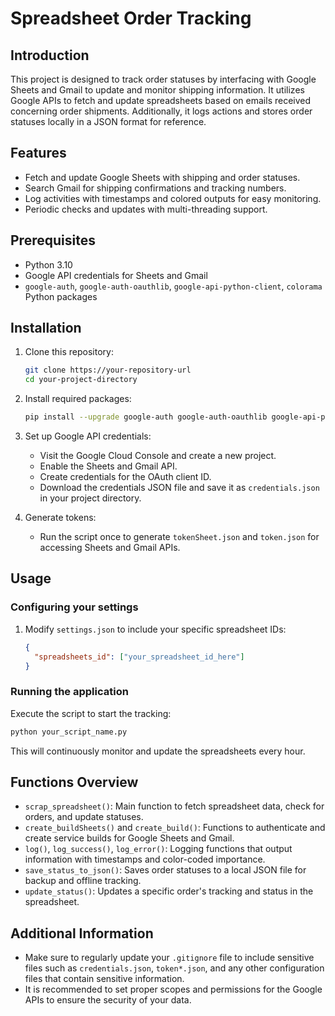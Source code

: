 # Spreadsheet Order Tracking

## Introduction
This project is designed to track order statuses by interfacing with Google Sheets and Gmail to update and monitor shipping information. It utilizes Google APIs to fetch and update spreadsheets based on emails received concerning order shipments. Additionally, it logs actions and stores order statuses locally in a JSON format for reference.

## Features
- Fetch and update Google Sheets with shipping and order statuses.
- Search Gmail for shipping confirmations and tracking numbers.
- Log activities with timestamps and colored outputs for easy monitoring.
- Periodic checks and updates with multi-threading support.

## Prerequisites
- Python 3.10
- Google API credentials for Sheets and Gmail
- `google-auth`, `google-auth-oauthlib`, `google-api-python-client`, `colorama` Python packages

## Installation

1. Clone this repository:
   ```bash
   git clone https://your-repository-url
   cd your-project-directory
   ```

2. Install required packages:
   ```bash
   pip install --upgrade google-auth google-auth-oauthlib google-api-python-client colorama
   ```

3. Set up Google API credentials:
   - Visit the Google Cloud Console and create a new project.
   - Enable the Sheets and Gmail API.
   - Create credentials for the OAuth client ID.
   - Download the credentials JSON file and save it as `credentials.json` in your project directory.

4. Generate tokens:
   - Run the script once to generate `tokenSheet.json` and `token.json` for accessing Sheets and Gmail APIs.

## Usage

### Configuring your settings
1. Modify `settings.json` to include your specific spreadsheet IDs:
   ```json
   {
     "spreadsheets_id": ["your_spreadsheet_id_here"]
   }
   ```

### Running the application
Execute the script to start the tracking:
```bash
python your_script_name.py
```
This will continuously monitor and update the spreadsheets every hour.

## Functions Overview

- `scrap_spreadsheet()`: Main function to fetch spreadsheet data, check for orders, and update statuses.
- `create_buildSheets()` and `create_build()`: Functions to authenticate and create service builds for Google Sheets and Gmail.
- `log()`, `log_success()`, `log_error()`: Logging functions that output information with timestamps and color-coded importance.
- `save_status_to_json()`: Saves order statuses to a local JSON file for backup and offline tracking.
- `update_status()`: Updates a specific order's tracking and status in the spreadsheet.

## Additional Information

- Make sure to regularly update your `.gitignore` file to include sensitive files such as `credentials.json`, `token*.json`, and any other configuration files that contain sensitive information.
- It is recommended to set proper scopes and permissions for the Google APIs to ensure the security of your data.
